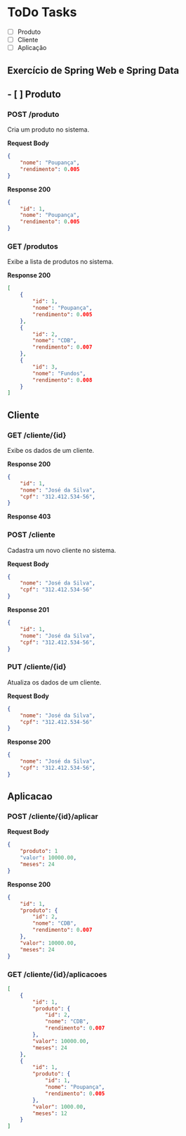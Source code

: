 # ToDo Tasks
- [ ] Produto
- [ ] Cliente
- [ ] Aplicação

## Exercício de Spring Web e Spring Data

## - [ ] Produto

### POST /produto
Cria um produto no sistema.

**Request Body**
```json
{
    "nome": "Poupança",
    "rendimento": 0.005
}
```

**Response 200**
```json
{
    "id": 1,
    "nome": "Poupança",
    "rendimento": 0.005
}
```

### GET /produtos
Exibe a lista de produtos no sistema.

**Response 200**
```json
[
    {
        "id": 1,
        "nome": "Poupança",
        "rendimento": 0.005
    },
    {
        "id": 2,
        "nome": "CDB",
        "rendimento": 0.007
    },
    {
        "id": 3,
        "nome": "Fundos",
        "rendimento": 0.008
    }
]
```

## Cliente

### GET /cliente/{id}
Exibe os dados de um cliente.

**Response 200**
```json
{
    "id": 1,
    "nome": "José da Silva",
    "cpf": "312.412.534-56",
}
```

**Response 403**

### POST /cliente
Cadastra um novo cliente no sistema.

**Request Body**
```json
{
    "nome": "José da Silva",
    "cpf": "312.412.534-56"
}
```

**Response 201**
```json
{
    "id": 1,
    "nome": "José da Silva",
    "cpf": "312.412.534-56",
}
```

### PUT /cliente/{id}
Atualiza os dados de um cliente. 

**Request Body**
```json
{
    "nome": "José da Silva",
    "cpf": "312.412.534-56"
}
```
**Response 200**
```json
{
    "nome": "José da Silva",
    "cpf": "312.412.534-56",
}
```


## Aplicacao

### POST /cliente/{id}/aplicar

**Request Body**
```json
{
    "produto": 1
    "valor": 10000.00,
    "meses": 24
}
```
**Response 200**
```json
{
    "id": 1,
    "produto": {
        "id": 2,
        "nome": "CDB",
        "rendimento": 0.007
    },
    "valor": 10000.00,
    "meses": 24
}
```

### GET /cliente/{id}/aplicacoes
```json
[
    {
        "id": 1,
        "produto": {
            "id": 2,
            "nome": "CDB",
            "rendimento": 0.007
        },
        "valor": 10000.00,
        "meses": 24
    },
    {
        "id": 1,
        "produto": {
            "id": 1,
            "nome": "Poupança",
            "rendimento": 0.005
        },
        "valor": 1000.00,
        "meses": 12
    }
]
```


